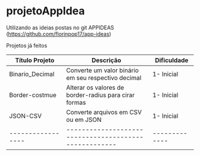 # projetoAppIdea

Utilizando as ideias postas no git APPIDEAS (https://github.com/florinpop17/app-ideas)

Projetos já feitos 

| Título Projeto  	| Descrição                                           	| Dificuldade 	|
|-----------------	|-----------------------------------------------------	|-------------	|
| Binario_Decimal 	| Converte um valor binário em seu respectivo decimal 	| 1- Inicial  	|
| Border-costmue    | Alterar os valores de border-radius para cirar formas	| 1- Inicial  	|
| JSON-CSV          | Converte arquivos em CSV ou em JSON                 	| 1- Inicial  	|
|-----------------	|-----------------------------------------------------	|-------------	|
